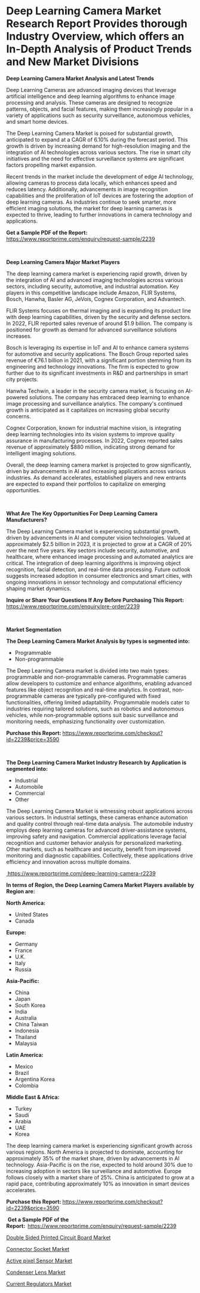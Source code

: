 <p><h1>Deep Learning Camera Market Research Report Provides thorough Industry Overview, which offers an In-Depth Analysis of Product Trends and New Market Divisions</h1></p><p><strong>Deep Learning Camera Market Analysis and Latest Trends</strong></p>
<p><p>Deep Learning Cameras are advanced imaging devices that leverage artificial intelligence and deep learning algorithms to enhance image processing and analysis. These cameras are designed to recognize patterns, objects, and facial features, making them increasingly popular in a variety of applications such as security surveillance, autonomous vehicles, and smart home devices. </p><p>The Deep Learning Camera Market is poised for substantial growth, anticipated to expand at a CAGR of 6.10% during the forecast period. This growth is driven by increasing demand for high-resolution imaging and the integration of AI technologies across various sectors. The rise in smart city initiatives and the need for effective surveillance systems are significant factors propelling market expansion. </p><p>Recent trends in the market include the development of edge AI technology, allowing cameras to process data locally, which enhances speed and reduces latency. Additionally, advancements in image recognition capabilities and the proliferation of IoT devices are fostering the adoption of deep learning cameras. As industries continue to seek smarter, more efficient imaging solutions, the market for deep learning cameras is expected to thrive, leading to further innovations in camera technology and applications.</p></p>
<p><strong>Get a Sample PDF of the Report:&nbsp;</strong> <a href="https://www.reportprime.com/enquiry/request-sample/2239?utm_campaign=1833&utm_medium=2&utm_source=Github&utm_content=ia&utm_term=18032025&utm_id=deep-learning-camera">https://www.reportprime.com/enquiry/request-sample/2239</a></p>
<p>&nbsp;</p>
<p><strong>Deep Learning Camera Major Market Players</strong></p>
<p><p>The deep learning camera market is experiencing rapid growth, driven by the integration of AI and advanced imaging technologies across various sectors, including security, automotive, and industrial automation. Key players in this competitive landscape include Amazon, FLIR Systems, Bosch, Hanwha, Basler AG, JeVois, Cognex Corporation, and Advantech.</p><p>FLIR Systems focuses on thermal imaging and is expanding its product line with deep learning capabilities, driven by the security and defense sectors. In 2022, FLIR reported sales revenue of around $1.9 billion. The company is positioned for growth as demand for advanced surveillance solutions increases.</p><p>Bosch is leveraging its expertise in IoT and AI to enhance camera systems for automotive and security applications. The Bosch Group reported sales revenue of €76.1 billion in 2021, with a significant portion stemming from its engineering and technology innovations. The firm is expected to grow further due to its significant investments in R&D and partnerships in smart city projects.</p><p>Hanwha Techwin, a leader in the security camera market, is focusing on AI-powered solutions. The company has embraced deep learning to enhance image processing and surveillance analytics. The company's continued growth is anticipated as it capitalizes on increasing global security concerns.</p><p>Cognex Corporation, known for industrial machine vision, is integrating deep learning technologies into its vision systems to improve quality assurance in manufacturing processes. In 2022, Cognex reported sales revenue of approximately $880 million, indicating strong demand for intelligent imaging solutions.</p><p>Overall, the deep learning camera market is projected to grow significantly, driven by advancements in AI and increasing applications across various industries. As demand accelerates, established players and new entrants are expected to expand their portfolios to capitalize on emerging opportunities.</p></p>
<p>&nbsp;</p>
<p><strong>What Are The Key Opportunities For Deep Learning Camera Manufacturers?</strong></p>
<p><p>The Deep Learning Camera market is experiencing substantial growth, driven by advancements in AI and computer vision technologies. Valued at approximately $2.5 billion in 2023, it is projected to grow at a CAGR of 20% over the next five years. Key sectors include security, automotive, and healthcare, where enhanced image processing and automated analytics are critical. The integration of deep learning algorithms is improving object recognition, facial detection, and real-time data processing. Future outlook suggests increased adoption in consumer electronics and smart cities, with ongoing innovations in sensor technology and computational efficiency shaping market dynamics.</p></p>
<p><strong>Inquire or Share Your Questions If Any Before Purchasing This Report:</strong> <a href="https://www.reportprime.com/enquiry/pre-order/2239?utm_campaign=1833&utm_medium=2&utm_source=Github&utm_content=ia&utm_term=18032025&utm_id=deep-learning-camera">https://www.reportprime.com/enquiry/pre-order/2239</a></p>
<p>&nbsp;</p>
<p><strong>Market Segmentation</strong></p>
<p><strong>The Deep Learning Camera Market Analysis by types is segmented into:</strong></p>
<p><ul><li>Programmable</li><li>Non-programmable</li></ul></p>
<p><p>The Deep Learning Camera market is divided into two main types: programmable and non-programmable cameras. Programmable cameras allow developers to customize and enhance algorithms, enabling advanced features like object recognition and real-time analytics. In contrast, non-programmable cameras are typically pre-configured with fixed functionalities, offering limited adaptability. Programmable models cater to industries requiring tailored solutions, such as robotics and autonomous vehicles, while non-programmable options suit basic surveillance and monitoring needs, emphasizing functionality over customization.</p></p>
<p><strong>Purchase this Report:&nbsp;</strong><a href="https://www.reportprime.com/checkout?id=2239&price=3590&utm_campaign=1833&utm_medium=2&utm_source=Github&utm_content=ia&utm_term=18032025&utm_id=deep-learning-camera">https://www.reportprime.com/checkout?id=2239&price=3590</a></p>
<p>&nbsp;</p>
<p><strong>The Deep Learning Camera Market Industry Research by Application is segmented into:</strong></p>
<p><ul><li>Industrial</li><li>Automobile</li><li>Commercial</li><li>Other</li></ul></p>
<p><p>The Deep Learning Camera Market is witnessing robust applications across various sectors. In industrial settings, these cameras enhance automation and quality control through real-time data analysis. The automobile industry employs deep learning cameras for advanced driver-assistance systems, improving safety and navigation. Commercial applications leverage facial recognition and customer behavior analysis for personalized marketing. Other markets, such as healthcare and security, benefit from improved monitoring and diagnostic capabilities. Collectively, these applications drive efficiency and innovation across multiple domains.</p></p>
<p><a href="https://www.reportprime.com/deep-learning-camera-r2239?utm_campaign=1833&utm_medium=2&utm_source=Github&utm_content=ia&utm_term=18032025&utm_id=deep-learning-camera">&nbsp;https://www.reportprime.com/deep-learning-camera-r2239</a></p>
<p><strong>In terms of Region, the Deep Learning Camera Market Players available by Region are:</strong></p>
<p>
    <p> <strong> North America: </strong>
        <ul>
            <li>United States</li>
            <li>Canada</li>
        </ul>
        </p> 
    <p> <strong> Europe: </strong>
        <ul>
            <li>Germany</li>
            <li>France</li>
            <li>U.K.</li>
            <li>Italy</li>
            <li>Russia</li>
        </ul>
        </p> 
    <p> <strong> Asia-Pacific: </strong>
        <ul>
            <li>China</li>
            <li>Japan</li>
            <li>South Korea</li>
            <li>India</li>
            <li>Australia</li>
            <li>China Taiwan</li>
            <li>Indonesia</li>
            <li>Thailand</li>
            <li>Malaysia</li>
        </ul>
        </p> 
    <p> <strong> Latin America: </strong>
        <ul>
            <li>Mexico</li>
            <li>Brazil</li>
            <li>Argentina Korea</li>
            <li>Colombia</li>
        </ul>
        </p> 
    <p> <strong> Middle East & Africa: </strong>
        <ul>
            <li>Turkey</li>
            <li>Saudi</li>
            <li>Arabia</li>
            <li>UAE</li>
            <li>Korea</li>
        </ul>
    </p>
    </p>
<p><p>The deep learning camera market is experiencing significant growth across various regions. North America is projected to dominate, accounting for approximately 35% of the market share, driven by advancements in AI technology. Asia-Pacific is on the rise, expected to hold around 30% due to increasing adoption in sectors like surveillance and automotive. Europe follows closely with a market share of 25%. China is anticipated to grow at a rapid pace, contributing approximately 10% as innovation in smart devices accelerates.</p></p>
<p><strong>Purchase this Report: </strong><a href="https://www.reportprime.com/checkout?id=2239&price=3590&utm_campaign=1833&utm_medium=2&utm_source=Github&utm_content=ia&utm_term=18032025&utm_id=deep-learning-camera">https://www.reportprime.com/checkout?id=2239&price=3590</a></p>
<p>&nbsp;<strong>Get a Sample PDF of the Report:&nbsp;&nbsp;</strong><a href="https://www.reportprime.com/enquiry/request-sample/2239?utm_campaign=1833&utm_medium=2&utm_source=Github&utm_content=ia&utm_term=18032025&utm_id=deep-learning-camera">https://www.reportprime.com/enquiry/request-sample/2239</a></p>
<p><strong></strong></p>
<p><p><a href="https://github.com/vassihucz/Market-Research-Report-List-1/blob/main/double-sided-printed-circuit-board-market.md?utm_campaign=1833&utm_medium=2&utm_source=Github&utm_content=ia&utm_term=18032025&utm_id=deep-learning-camera">Double Sided Printed Circuit Board Market</a></p><p><a href="https://github.com/krulicfidura/Market-Research-Report-List-1/blob/main/connector-socket-market.md?utm_campaign=1833&utm_medium=2&utm_source=Github&utm_content=ia&utm_term=18032025&utm_id=deep-learning-camera">Connector Socket Market</a></p><p><a href="https://github.com/shewlisapsai/Market-Research-Report-List-1/blob/main/active-pixel-sensor-market.md?utm_campaign=1833&utm_medium=2&utm_source=Github&utm_content=ia&utm_term=18032025&utm_id=deep-learning-camera">Active pixel Sensor Market</a></p><p><a href="https://github.com/hunanuzmez/Market-Research-Report-List-1/blob/main/condenser-lens-market.md?utm_campaign=1833&utm_medium=2&utm_source=Github&utm_content=ia&utm_term=18032025&utm_id=deep-learning-camera">Condenser Lens Market</a></p><p><a href="https://github.com/denbelnmer50/Market-Research-Report-List-1/blob/main/current-regulators-market.md?utm_campaign=1833&utm_medium=2&utm_source=Github&utm_content=ia&utm_term=18032025&utm_id=deep-learning-camera">Current Regulators Market</a></p></p>